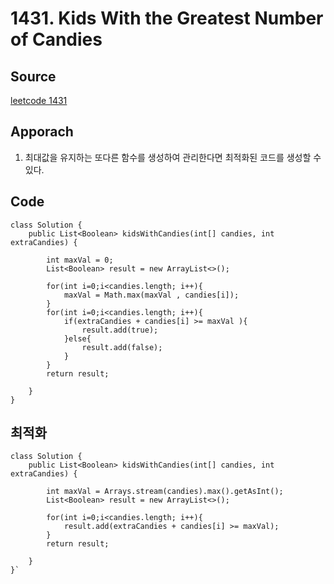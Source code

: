 # 1431. Kids With the Greatest Number of Candies

## Source
[leetcode 1431](https://leetcode.com/problems/kids-with-the-greatest-number-of-candies/?envType=study-plan-v2&envId=leetcode-75)

## Apporach
1. 최대값을 유지하는 또다른 함수를 생성하여 관리한다면 최적화된 코드를 생성할 수 있다.

## Code
    class Solution {
        public List<Boolean> kidsWithCandies(int[] candies, int extraCandies) {
            
            int maxVal = 0;
            List<Boolean> result = new ArrayList<>();

            for(int i=0;i<candies.length; i++){
                maxVal = Math.max(maxVal , candies[i]);
            }
            for(int i=0;i<candies.length; i++){
                if(extraCandies + candies[i] >= maxVal ){
                    result.add(true);
                }else{
                    result.add(false);
                }
            }
            return result;

        }
    }



## 최적화

    class Solution {
        public List<Boolean> kidsWithCandies(int[] candies, int extraCandies) {

            int maxVal = Arrays.stream(candies).max().getAsInt();
            List<Boolean> result = new ArrayList<>();

            for(int i=0;i<candies.length; i++){
                result.add(extraCandies + candies[i] >= maxVal);
            }
            return result;

        }
    }`